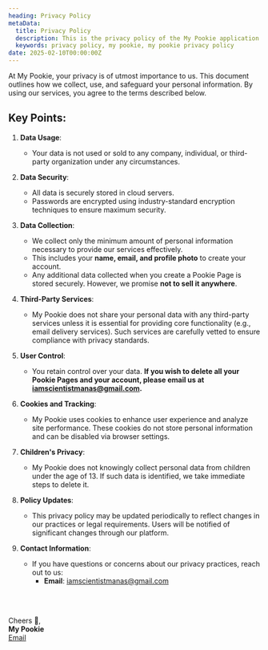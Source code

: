 ```yaml
---
heading: Privacy Policy
metaData: 
  title: Privacy Policy
  description: This is the privacy policy of the My Pookie application.
  keywords: privacy policy, my pookie, my pookie privacy policy
date: 2025-02-10T00:00:00Z
---
```


At My Pookie, your privacy is of utmost importance to us. This document outlines how we collect, use, and safeguard your personal information. By using our services, you agree to the terms described below.

## Key Points:

1. **Data Usage**:
   - Your data is not used or sold to any company, individual, or third-party organization under any circumstances.

2. **Data Security**:
   - All data is securely stored in cloud servers.
   - Passwords are encrypted using industry-standard encryption techniques to ensure maximum security.

3. **Data Collection**:
   - We collect only the minimum amount of personal information necessary to provide our services effectively.
   - This includes your **name, email, and profile photo** to create your account.
   - Any additional data collected when you create a Pookie Page is stored securely. However, we promise **not to sell it anywhere**.

4. **Third-Party Services**:
   - My Pookie does not share your personal data with any third-party services unless it is essential for providing core functionality (e.g., email delivery services). Such services are carefully vetted to ensure compliance with privacy standards.

5. **User Control**:
   - You retain control over your data. **If you wish to delete all your Pookie Pages and your account, please email us at [iamscientistmanas@gmail.com](mailto:iamscientistmanas@gmail.com).**

6. **Cookies and Tracking**:
   - My Pookie uses cookies to enhance user experience and analyze site performance. These cookies do not store personal information and can be disabled via browser settings.

7. **Children's Privacy**:
   - My Pookie does not knowingly collect personal data from children under the age of 13. If such data is identified, we take immediate steps to delete it.

8. **Policy Updates**:
   - This privacy policy may be updated periodically to reflect changes in our practices or legal requirements. Users will be notified of significant changes through our platform.

9. **Contact Information**:
   - If you have questions or concerns about our privacy practices, reach out to us:
     - **Email**: [iamscientistmanas@gmail.com](mailto:iamscientistmanas@gmail.com)

<br/><br/>

Cheers 🥂,  
**My Pookie**  
[Email](mailto:iamscientistmanas@gmail.com)